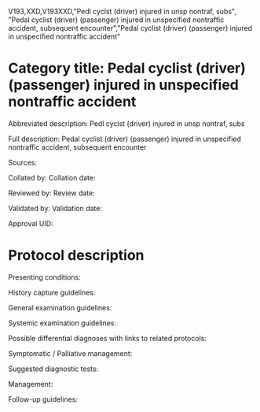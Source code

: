 V193,XXD,V193XXD,"Pedl cyclst (driver) injured in unsp nontraf, subs", "Pedal cyclist (driver) (passenger) injured in unspecified nontraffic accident, subsequent encounter","Pedal cyclist (driver) (passenger) injured in unspecified nontraffic accident"
# Category title: Pedal cyclist (driver) (passenger) injured in unspecified nontraffic accident

Abbreviated description: Pedl cyclst (driver) injured in unsp nontraf, subs

Full description: Pedal cyclist (driver) (passenger) injured in unspecified nontraffic accident, subsequent encounter

Sources:

Collated by:
Collation date:

Reviewed by:
Review date:

Validated by:
Validation date:

Approval UID:

# Protocol description

Presenting conditions:

History capture guidelines:

General examination guidelines:

Systemic examination guidelines:

Possible differential diagnoses with links to related protocols:

Symptomatic / Palliative management:

Suggested diagnostic tests:

Management:

Follow-up guidelines:
